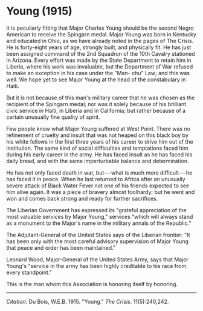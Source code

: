 <!--
title:   Young
author:  Du Bois, W.E.B.
journal: The Crisis
year:    1915
volume:  11
issue:   5
pages:   240,242
-->

# Young (1915)

It is peculiarly fitting that Major Charles Young should be the second
Negro American to receive the Spingarn medal. Major Young was born in
Kentucky and educated in Ohio, as we have already noted in the pages of
The Crisis. He is forty-eight years of age, strongly built, and
physically fit. He has just been assigned command of the 2nd Squadron of
the 10th Cavalry stationed in Arizona. Every effort was made by the State Department to retain him in Liberia, where
his work was invaluable, but the Department of War refused to make an
exception in his case under the "Man- chu" Law; and this was well. We
hope yet to see Major Young at the head of the constabulary in Haiti.

But it is not because of this man's military career that he was chosen
as the recipient of the Spingarn medal; nor was it solely because of his
brilliant civic service in Haiti, in Liberia and in California; but
rather because of a certain unusually fine quality of spirit.

Few people know what Major Young suffered at West Point. There was no
refinement of cruelty and insult that was not heaped on this black boy
by his white fellows in the first three years of his career to drive him
out of the institution. The same kind of social difficulties and
temptations faced him during his early career in the army. He has faced
insult as he has faced his daily bread, and with the same imperturbable
balance and determination.

He has not only faced death in war, but---what is much more
difficult---he has faced it in peace. When he last returned to Africa
after an unusually severe attack of Black Water Fever not one of his
friends expected to see him alive again. It was a piece of bravery
almost foolhardy; but he went and won and comes back strong and ready
for further sacrifices.

The Liberian Government has expressed its "grateful appreciation of the
most valuable services by Major Young," services "which will always
stand as a monument to the Major's name in the military annals of the
Republic."

The Adjutant-General of the United States says of the Liberian frontier:
"It has been only with the most careful advisory supervision of Major
Young that peace and order has been maintained."

Leonard Wood, Major-General of the United States Army, says that Major
Young's "service in the army has been highly creditable to his race from
every standpoint."

This is the man whom this Association is honoring itself by honoring.

______________
*Citation:* Du Bois, W.E.B. 1915. "Young." *The Crisis*. 11(5):240,242.